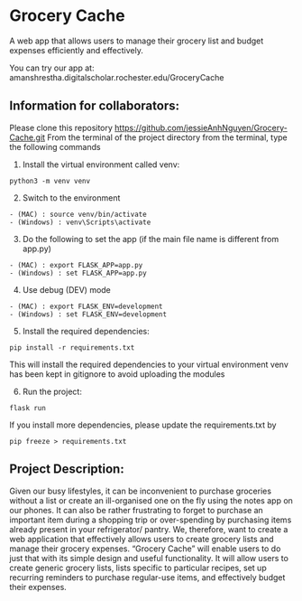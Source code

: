 # Grocery Cache
A web app that allows users to manage their grocery list and budget expenses efficiently and effectively.  

You can try our app at: amanshrestha.digitalscholar.rochester.edu/GroceryCache

## Information for collaborators:

Please clone this repository https://github.com/jessieAnhNguyen/Grocery-Cache.git
From the terminal of the project directory from the terminal, type the following commands

1. Install the virtual environment called venv:

```
python3 -m venv venv
```

2. Switch to the environment

```
- (MAC) : source venv/bin/activate
- (Windows) : venv\Scripts\activate
```

3. Do the following to set the app (if the main file name is different from app.py)

```
- (MAC) : export FLASK_APP=app.py
- (Windows) : set FLASK_APP=app.py
```

4. Use debug (DEV) mode

```
- (MAC) : export FLASK_ENV=development
- (Windows) : set FLASK_ENV=development
```

5. Install the required dependencies:

```
pip install -r requirements.txt
```

This will install the required dependencies to your virtual environment
venv has been kept in gitignore to avoid uploading the modules

6. Run the project:

```
flask run
```

If you install more dependencies, please update the requirements.txt by

```
pip freeze > requirements.txt
```

## Project Description:

Given our busy lifestyles, it can be inconvenient to purchase groceries without a list or create an ill-organised one on the fly using the notes app on our phones. It can also be rather frustrating to forget to purchase an important item during a shopping trip or over-spending by purchasing items already present in your refrigerator/ pantry. We, therefore, want to create a web application that effectively allows users to create grocery lists and manage their grocery expenses. “Grocery Cache” will enable users to do just that with its simple design and useful functionality. It will allow users to create generic grocery lists, lists specific to particular recipes, set up recurring reminders to purchase regular-use items, and effectively budget their expenses.


